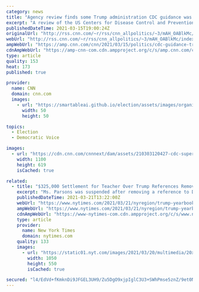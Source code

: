 ```yaml
---
category: news
title: "Agency review finds some Trump administration CDC guidance was not grounded in science or free from undue influence"
excerpt: "A review of the US Centers for Disease Control and Prevention's Covid-19 guidance has found that some of the agency's guidance during the Trump administration was not grounded in science or free from undue influence, according to a statement from a CDC spokesperson.\n    \n"
publishedDateTime: 2021-03-15T19:00:24Z
originalUrl: "http://rss.cnn.com/~r/rss/cnn_allpolitics/~3/mAH_OABlkMc/index.html"
webUrl: "http://rss.cnn.com/~r/rss/cnn_allpolitics/~3/mAH_OABlkMc/index.html"
ampWebUrl: "https://amp.cnn.com/cnn/2021/03/15/politics/cdc-guidance-trump-administration-review/index.html"
cdnAmpWebUrl: "https://amp-cnn-com.cdn.ampproject.org/c/s/amp.cnn.com/cnn/2021/03/15/politics/cdc-guidance-trump-administration-review/index.html"
type: article
quality: 153
heat: 173
published: true

provider:
  name: CNN
  domain: cnn.com
  images:
    - url: "https://smartableai.github.io/election/assets/images/organizations/cnn.com-50x50.jpg"
      width: 50
      height: 50

topics:
  - Election
  - Democratic Voice

images:
  - url: "https://cdn.cnn.com/cnnnext/dam/assets/210303120427-cdc-super-tease.jpg"
    width: 1100
    height: 619
    isCached: true

related:
  - title: "$325,000 Settlement for Teacher Over Trump References Removed From Yearbook"
    excerpt: "Ms. Parsons was suspended after removing a reference to Donald J. Trump on a student’s shirt, an action that led to widespread news media attention and death threats, according to a lawsuit she filed against the school district. Ms. Parsons said she had ..."
    publishedDateTime: 2021-03-21T13:22:00Z
    webUrl: "https://www.nytimes.com/2021/03/21/nyregion/trump-yearbook-censorship-settlement.html"
    ampWebUrl: "https://www.nytimes.com/2021/03/21/nyregion/trump-yearbook-censorship-settlement.amp.html"
    cdnAmpWebUrl: "https://www-nytimes-com.cdn.ampproject.org/c/s/www.nytimes.com/2021/03/21/nyregion/trump-yearbook-censorship-settlement.amp.html"
    type: article
    provider:
      name: New York Times
      domain: nytimes.com
    quality: 133
    images:
      - url: "https://static01.nyt.com/images/2021/03/20/multimedia/20xp-YearbookCombo/20xp-YearbookCombo-facebookJumbo.jpg"
        width: 1050
        height: 550
        isCached: true

secured: "l4/EdVd+fKmknDi9JFGEL3UH9/Zu5DgO9xjpIglC3U3+SWhPmse5znZ/9et0NfFKl1dyp4SdWg4hgqlvQNHmkCw3obuhxxu6dLej3EGhnJ0g5/s5wuLG6ddBmGU33ijFPh1r+eMrG0XG9ubsR0kuoFvqOOOXQ2KyrZan4i4s1rCD3a2r3X+XF5FMWjLqZD+CfR4yv61cV8WRI9wlzI3zUUMoCX81/iE+d4ioVc8XUBMY3jwW/pCKSsVT3B9yFH2S1odMJdk8AsvxK6EoJCKqAnzxSZnt36vPiuHYxKCLw1hvNDuxOURC7WmZBDrrhpcKFcoTIG9hgW8aZ0DJH39n5vfHkjUwjUgSSsGs2C86Zv0=;am/5j+jvfvygnmZ1J8OyBQ=="
---
```


